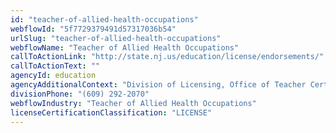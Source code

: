 ```yaml
---
id: "teacher-of-allied-health-occupations"
webflowId: "5f7729379491d57317036b54"
urlSlug: "teacher-of-allied-health-occupations"
webflowName: "Teacher of Allied Health Occupations"
callToActionLink: "http://state.nj.us/education/license/endorsements/"
callToActionText: ""
agencyId: education
agencyAdditionalContext: "Division of Licensing, Office of Teacher Certification and Academic Credentials"
divisionPhone: "(609) 292-2070"
webflowIndustry: "Teacher of Allied Health Occupations"
licenseCertificationClassification: "LICENSE"
---
```

